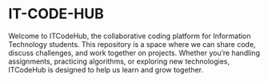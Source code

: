 # IT-CODE-HUB
Welcome to ITCodeHub, the collaborative coding platform for Information Technology students. This repository is a space where we can share code, discuss challenges, and work together on projects. Whether you’re handling assignments, practicing algorithms, or exploring new technologies, ITCodeHub is designed to help us learn and grow together.
